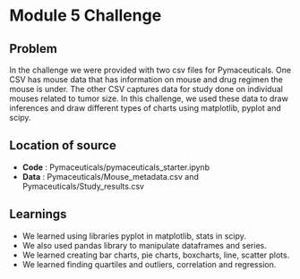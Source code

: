 # Module 5 Challenge

## Problem
In the challenge we were provided with two csv files for Pymaceuticals. One CSV has mouse data that has information on mouse and drug regimen the mouse is under. The other CSV captures data for study done on individual mouses related to tumor size. In this challenge, we used these data to draw inferences and draw different types of charts using matplotlib, pyplot and scipy.

## Location of source

* **Code** : Pymaceuticals/pymaceuticals_starter.ipynb
* **Data** : Pymaceuticals/Mouse_metadata.csv and Pymaceuticals/Study_results.csv

## Learnings
* We learned using libraries pyplot in matplotlib, stats in scipy.
* We also used pandas library to manipulate dataframes and series.
* We learned creating bar charts, pie charts, boxcharts, line, scatter plots.
* We learned finding quartiles and outliers, correlation and regression.